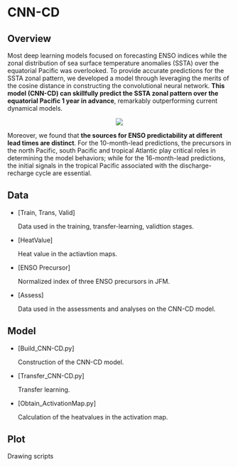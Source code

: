 # CNN-CD

## Overview

Most deep learning models focused on forecasting ENSO indices while the zonal distribution of sea surface temperature anomalies (SSTA) over the equatorial Pacific was overlooked. To provide accurate predictions for the SSTA zonal pattern, we developed a model through leveraging the merits of the cosine distance in constructing the convolutional neural network. **This model (CNN-CD) can skillfully predict the SSTA zonal pattern over the equatorial Pacific 1 year in advance**, remarkably outperforming current dynamical models.

<p align="center"><img src="https://github.com/Yaldron/CNN-CD/Overview_of_CNN-CD.png"></p>

Moreover, we found that **the sources for ENSO predictability at different lead times are distinct**. For the 10-month-lead predictions, the precursors in the north Pacific, south Pacific and tropical Atlantic play critical roles in determining the model behaviors; while for the 16-month-lead predictions, the initial signals in the tropical Pacific associated with the discharge-recharge cycle are essential. 

## Data

* [Train, Trans, Valid]

  Data used in the training, transfer-learning, validtion stages.
* [HeatValue]
      
    Heat value in the actiavtion maps.
* [ENSO Precursor]

    Normalized index of three ENSO precursors in JFM.
* [Assess]

    Data used in the assessments and analyses on the CNN-CD model.

## Model

* [Build_CNN-CD.py]

    Construction of the CNN-CD model.
* [Transfer_CNN-CD.py]

    Transfer learning.
* [Obtain_ActivationMap.py]

    Calculation of the heatvalues in the activation map.

## Plot

Drawing scripts

